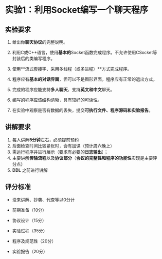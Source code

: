 # 实验1：利用Socket编写一个聊天程序

## 实验要求

1. 给出你**聊天协议**的完整说明。

2. 利用C或C++语言，使用**基本的**Socket函数完成程序。不允许使用CSocket等封装后的类编写程序。

3. 使用**流式套接字、采用多线程（或多进程）**方式完成程序。

4. 程序应有**基本的对话界面**，但可以不是图形界面。程序应有正常的退出方式。

5. 完成的程序应能支持**多人聊天**，支持**英文和中文**聊天。

6. 编写的程序应该结构清晰，具有较好的可读性。

7. 在实验中观察是否有数据的丢失，提交**可执行文件、程序源码和实验报告**。

## 讲解要求

1. 每人讲解**5分钟**左右，必须提前预约
2. 后面检查时间比较紧张时，会有加课（预计周六晚上）
3. 需运行程序并进行展示（要求有必要的**日志输出**）；
4. 主要讲解**传输流程**以及**协议部分**（**协议的完整性和程序的功能性**实现是主要评分点）
5. **DDL** 之前进行讲解

## 评分标准

- 没来讲解、抄袭、代查等以0分计

- 前期准备（10分）

- 协议设计（15分）

- 实验过程（35分）

- 程序及规范性（20分）

- 实验报告（20分）
